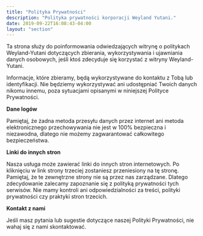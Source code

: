 ```yaml
---
title: "Polityka Prywatności"
description: "Polityka prywatności korporacji Weyland Yutani."
date: 2019-09-22T16:08:43-04:00
layout: "section"
---
```


Ta strona służy do poinformowania odwiedzających witrynę o politykach Weyland-Yutani dotyczących zbierania, wykorzystywania i ujawniania danych osobowych, jeśli ktoś zdecyduje się korzystać z witryny Weyland-Yutani.

Informacje, które zbieramy, będą wykorzystywane do kontaktu z Tobą lub identyfikacji. Nie będziemy wykorzystywać ani udostępniać Twoich danych nikomu innemu, poza sytuacjami opisanymi w niniejszej Polityce Prywatności.

**Dane logów**

Pamiętaj, że żadna metoda przesyłu danych przez internet ani metoda elektronicznego przechowywania nie jest w 100% bezpieczna i niezawodna, dlatego nie możemy zagwarantować całkowitego bezpieczeństwa.

**Linki do innych stron**

Nasza usługa może zawierać linki do innych stron internetowych. Po kliknięciu w link strony trzeciej zostaniesz przeniesiony na tę stronę. Pamiętaj, że te zewnętrzne strony nie są przez nas zarządzane. Dlatego zdecydowanie zalecamy zapoznanie się z polityką prywatności tych serwisów. Nie mamy kontroli ani odpowiedzialności za treści, polityki prywatności czy praktyki stron trzecich.

**Kontakt z nami**

Jeśli masz pytania lub sugestie dotyczące naszej Polityki Prywatności, nie wahaj się z nami skontaktować.
